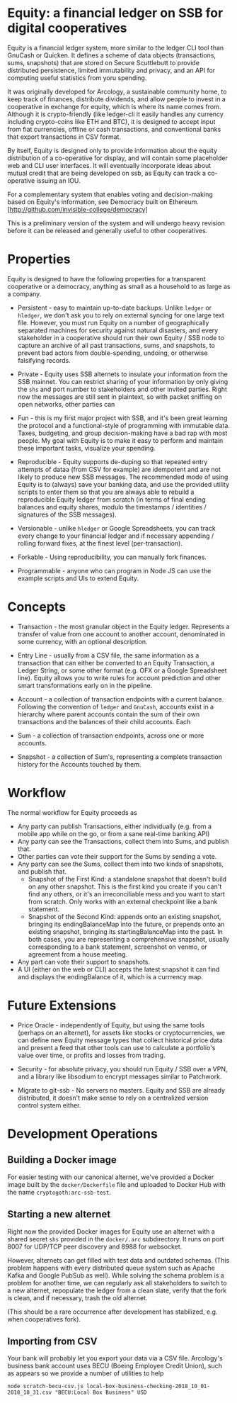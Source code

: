 Equity: a financial ledger on SSB for digital cooperatives
==========================================================

Equity is a financial ledger system, more similar to the ledger CLI tool
than GnuCash or Quicken. It defines a scheme of data objects
(transactions, sums, snapshots) that are stored on Secure Scuttlebutt
to provide distributed persistence, limited immutability and privacy,
and an API for computing useful statistics from yoru spending.

It was originally developed for Arcology, a sustainable community home,
to keep track of finances, distribute dividends, and allow people to
invest in a cooperative in exchange for equity, which is where its
name comes from. Although it is crypto-friendly (like ledger-cli it
easily handles any currency including crypto-coins like ETH and BTC),
it is designed to accept input from fiat currencies, offline
or cash transactions, and conventional
banks that export transactions in CSV format.

By itself, Equity is designed only to provide information about the
equity distribution of a co-operative for display, and will contain
some placeholder web and CLI user interfaces. It will eventually
incorporate ideas about mutual credit that are being developed on ssb,
as Equity can track a co-operative issuing an IOU.

For a complementary system that enables voting and decision-making based
on Equity's information, see Democracy built on Ethereum.
[http://github.com/invisible-college/democracy]

This is a preliminary version of the system and will undergo heavy revision
before it can be released and generally useful to other cooperatives.

# Properties

Equity is designed to have the following properties for a transparent
cooperative or a democracy, anything as small as a household to as large
as a company.
 
* Persistent - easy to maintain up-to-date backups. Unlike `ledger` or `hledger`,
we don't ask you to rely on external syncing for one large text file. However,
you must run Equity on a number of geographically separated machines for security
against natural disasters, and every stakeholder in a cooperative should run their
own Equity / SSB node to capture an archive of all past transactions, sums, and snapshots,
to prevent bad actors from double-spending, undoing, or otherwise falsifying records.

* Private - Equity uses SSB alternets to insulate your information from the SSB mainnet.
You can restrict sharing of your information by only giving the `shs` and port number to
stakeholders and other invited parties. Right now the messages are still sent in plaintext,
so with packet sniffing on open networks, other parties can 

* Fun - this is my first major project with SSB, and it's been great learning the protocol
and a functional-style of programming with immutable data. Taxes, budgeting, and group
decision-making have a bad rap with most people. My goal with Equity is to make it
easy to perform and maintain these important tasks, visualize your spending.

* Reproducible - Equity supports de-duping so that repeated entry attempts of dataa
(from CSV for example) are idempotent and are not likely to produce new SSB messages.
The recommended mode of using Equity is to (always) save your banking data,
and use the provided utility scripts to enter them so that you are always able to
rebuild a reproducible Equity ledger from scratch (in terms of final ending balances
and equity shares, modulo the timestamps / identities / signatures of the SSB messages).

* Versionable - unlike `hledger` or Google Spreadsheets, you can track every change to
your financial ledger and if necessary appending / rolling forward fixes, at the
finest level (per-transaction).

* Forkable - Using reproducibility, you can manually fork finances.

* Programmable - anyone who can program in Node JS can use the example scripts and
UIs to extend Equity.

# Concepts

* Transaction - the most granular object in the Equity ledger. Represents a transfer of
value from one account to another account, denominated in some currency, with an optional
description.

* Entry Line - usually from a CSV file, the same information as a transaction that can
either be converted to an Equity Transaction, a Ledger String, or some other format
(e.g. OFX or a Google Spreadsheet line). Equity allows you to write rules for account
prediction and other smart transformations early on in the pipeline.

* Account - a collection of transaction endpoints with a current balance. Following the
convention of `ledger` and `GnuCash`, accounts exist in a hierarchy where parent accounts
contain the sum of their own transactions and the balances of their child accounts. Each

* Sum - a collection of transaction endpoints, across one or more accounts.

* Snapshot - a collection of Sum's, representing a complete transaction history for
the Accounts touched by them.

# Workflow

The normal workflow for Equity proceeds as

* Any party can publish Transactions, either individually (e.g. from a mobile app while
on the go, or from a sane real-time banking API)
* Any party can see the Transactions, collect them into Sums, and publish that.
* Other parties can vote their support for the Sums by sending a vote.
* Any party can see the Sums, collect them into two kinds of snapshots, and publish that.
  * Snapshot of the First Kind: a standalone snapshot that doesn't build on any other snapshot.
    This is the first kind you create if you can't find any others, or it's an irreconciliable
    mess and you want to start from scratch. Only works with an external checkpoint like a
    bank statement.
  * Snapshot of the Second Kind: appends onto an existing snapshot, bringing its endingBalanceMap    into the future, or prepends onto an existing snapshot, bringing its startingBalanceMap into
    the past. In both cases, you are representing a comprehensive snapshot, usually
    corresponding to a bank statement, screenshot on venmo, or agreement from a house meeting.
* Any part can vote their support to snapshots.
* A UI (either on the web or CLI) accepts the latest snapshot it can find and displays
  the endingBalance of it, which is a currrency map.

# Future Extensions

* Price Oracle - independently of Equity, but using the same tools (perhaps on an alternet), for assets like stocks or cryptocurrencies, we can define new Equity
message types that collect historical price data and  present a feed that other tools can
use to calculate a portfolio's value over time, or profits and losses from trading.

* Security - for absolute privacy, you should run Equity / SSB over a VPN, and a library
like libsodium to encrypt messages similar to Patchwork.

* Migrate to git-ssb - No servers no masters. Equity and SSB are already distributed,
it doesn't make sense to rely on a centralized version control system either.
 

# Development Operations

## Building a Docker image

For easier testing with our canonical alternet, we've provided a Docker image built
by the `docker/Dockerfile` file and uploaded to Docker Hub with the name
`cryptogoth:arc-ssb-test`.

## Starting a new alternet

Right now the provided Docker images for Equity use an alternet with a shared secret
`shs` provided in the `docker/.arc` subdirectory. It runs on port 8007 for UDP/TCP
peer discovery and 8988 for websocket.

However, alternets can get filled with test data and outdated schemas.
(This problem happens with every distributed queue system such as Apache Kafka and
Google PubSub as well). While solving the schema problem is a problem for another time,
we can regularly ask all stakeholders to switch to a new alternet, repopulate the ledger
from a clean slate, verify that the fork is clean, and if necessary, trash the old
alternet.

(This should be a rare occurrence after development has stabilized, e.g. when
cooperatives fork).


## Importing from CSV

Your bank will probably let you export your data via a CSV file.
Arcology's business bank account uses BECU (Boeing Employee Credit Union),
such as appears 
so we provide a number of utilities to help 
```
node scratch-becu-csv.js local-box-business-checking-2018_10_01-2018_10_31.csv "BECU:Local Box Business" USD
```

